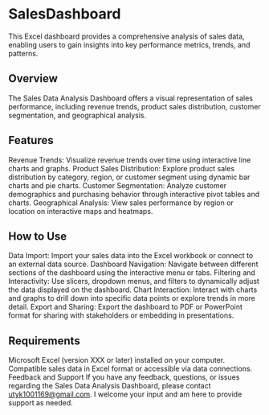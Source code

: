 # SalesDashboard
This Excel dashboard provides a comprehensive analysis of sales data, enabling users to gain insights into key performance metrics, trends, and patterns.

## Overview
The Sales Data Analysis Dashboard offers a visual representation of sales performance, including revenue trends, product sales distribution, customer segmentation, and geographical analysis.

## Features
Revenue Trends: Visualize revenue trends over time using interactive line charts and graphs.
Product Sales Distribution: Explore product sales distribution by category, region, or customer segment using dynamic bar charts and pie charts.
Customer Segmentation: Analyze customer demographics and purchasing behavior through interactive pivot tables and charts.
Geographical Analysis: View sales performance by region or location on interactive maps and heatmaps.
## How to Use
Data Import: Import your sales data into the Excel workbook or connect to an external data source.
Dashboard Navigation: Navigate between different sections of the dashboard using the interactive menu or tabs.
Filtering and Interactivity: Use slicers, dropdown menus, and filters to dynamically adjust the data displayed on the dashboard.
Chart Interaction: Interact with charts and graphs to drill down into specific data points or explore trends in more detail.
Export and Sharing: Export the dashboard to PDF or PowerPoint format for sharing with stakeholders or embedding in presentations.
## Requirements
Microsoft Excel (version XXX or later) installed on your computer.
Compatible sales data in Excel format or accessible via data connections.
Feedback and Support
If you have any feedback, questions, or issues regarding the Sales Data Analysis Dashboard, please contact utyk1001169@gmail.com. I welcome your input and am here to provide support as needed.
